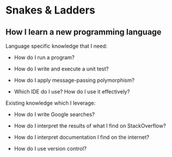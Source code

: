 # Snakes & Ladders

## How I learn a new programming language

Language specific knowledge that I need:

- How do I run a program?

- How do I write and execute a unit test?

- How do I apply message-passing polymorphism?

- Which IDE do I use? How do I use it effectively?

Existing knowledge which I leverage:

- How do I write Google searches?

- How do I interpret the results of what I find on StackOverflow?

- How do I interpret documentation I find on the internet?

- How do I use version control?


